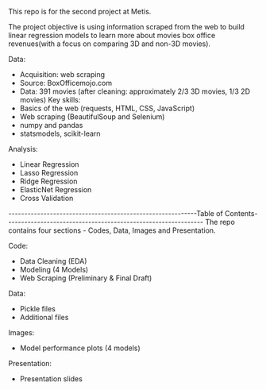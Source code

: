  
This repo is for the second project at Metis.

The project objective is using information scraped from the web to build linear regression models to learn more about movies box office revenues(with a focus on comparing 3D and non-3D movies).

Data:
 * Acquisition: web scraping 
 * Source: BoxOfficemojo.com 
 * Data: 391 movies (after cleaning: approximately 2/3 3D movies, 1/3 2D movies) 
Key skills: 
 * Basics of the web (requests, HTML, CSS, JavaScript) 
 * Web scraping (BeautifulSoup and Selenium) 
 * numpy and pandas 
 * statsmodels, scikit-learn 

Analysis: 
 * Linear Regression 
 * Lasso Regression 
 * Ridge Regression 
 * ElasticNet Regression 
 * Cross Validation

-----------------------------------------------------------Table of Contents--------------------------------------------------------------
The repo contains four sections - Codes, Data, Images and Presentation. 

Code:
 * Data Cleaning (EDA)
 * Modeling (4 Models) 
 * Web Scraping (Preliminary & Final Draft) 

Data: 
 * Pickle files 
 * Additional files 

Images:
 * Model performance plots (4 models) 

Presentation:
 * Presentation slides
 


